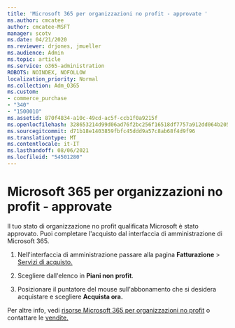 ```yaml
---
title: 'Microsoft 365 per organizzazioni no profit - approvate '
ms.author: cmcatee
author: cmcatee-MSFT
manager: scotv
ms.date: 04/21/2020
ms.reviewer: drjones, jmueller
ms.audience: Admin
ms.topic: article
ms.service: o365-administration
ROBOTS: NOINDEX, NOFOLLOW
localization_priority: Normal
ms.collection: Adm_O365
ms.custom:
- commerce_purchase
- "340"
- "1500010"
ms.assetid: 870f4834-a10c-49cd-ac5f-ccb1f0a9215f
ms.openlocfilehash: 328653214d99d06ad76f2bc256f16518df7757a912dd064b20501af03813ebb3
ms.sourcegitcommit: d71b18e1403859fbfc45ddd9a57c8ab68f4d9f96
ms.translationtype: MT
ms.contentlocale: it-IT
ms.lasthandoff: 08/06/2021
ms.locfileid: "54501280"
---
```

# <a name="microsoft-365-for-nonprofits---approved"></a>Microsoft 365 per organizzazioni no profit - approvate

Il tuo stato di organizzazione no profit qualificata Microsoft è stato approvato. Puoi completare l'acquisto dal interfaccia di amministrazione di Microsoft 365.

1. Nell'interfaccia di amministrazione passare alla pagina **Fatturazione** \> [Servizi di acquisto.](https://go.microsoft.com/fwlink/p/?linkid=868433)

2. Scegliere dall'elenco in **Piani non profit**.

3. Posizionare il puntatore del mouse sull'abbonamento che si desidera acquistare e scegliere **Acquista ora.**

Per altre info, vedi [risorse Microsoft 365 per organizzazioni no profit](https://www.microsoft.com/nonprofits/microsoft-365) o contattare le [vendite.](https://www.microsoft.com/nonprofits/contact-us)
